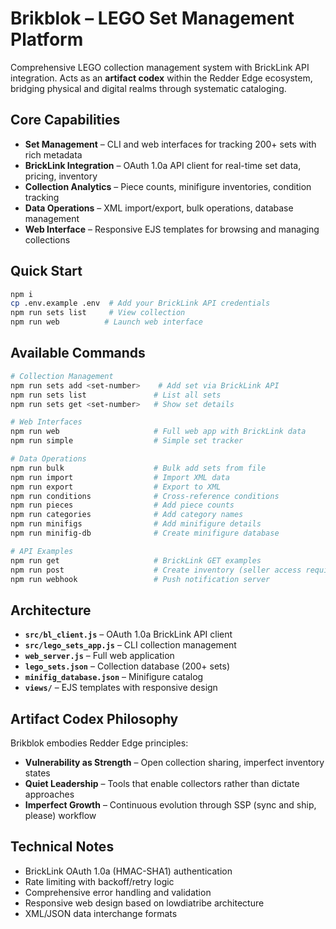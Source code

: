 # Brikblok – LEGO Set Management Platform

Comprehensive LEGO collection management system with BrickLink API integration. Acts as an **artifact codex** within the Redder Edge ecosystem, bridging physical and digital realms through systematic cataloging.

## Core Capabilities
- **Set Management** – CLI and web interfaces for tracking 200+ sets with rich metadata
- **BrickLink Integration** – OAuth 1.0a API client for real-time set data, pricing, inventory
- **Collection Analytics** – Piece counts, minifigure inventories, condition tracking
- **Data Operations** – XML import/export, bulk operations, database management
- **Web Interface** – Responsive EJS templates for browsing and managing collections

## Quick Start
```bash
npm i
cp .env.example .env  # Add your BrickLink API credentials
npm run sets list     # View collection
npm run web          # Launch web interface
```

## Available Commands
```bash
# Collection Management
npm run sets add <set-number>    # Add set via BrickLink API
npm run sets list               # List all sets
npm run sets get <set-number>   # Show set details

# Web Interfaces
npm run web                     # Full web app with BrickLink data
npm run simple                  # Simple set tracker

# Data Operations
npm run bulk                    # Bulk add sets from file
npm run import                  # Import XML data
npm run export                  # Export to XML
npm run conditions              # Cross-reference conditions
npm run pieces                  # Add piece counts
npm run categories              # Add category names
npm run minifigs                # Add minifigure details
npm run minifig-db              # Create minifigure database

# API Examples
npm run get                     # BrickLink GET examples
npm run post                    # Create inventory (seller access required)
npm run webhook                 # Push notification server
```

## Architecture
- **`src/bl_client.js`** – OAuth 1.0a BrickLink API client
- **`src/lego_sets_app.js`** – CLI collection management
- **`web_server.js`** – Full web application
- **`lego_sets.json`** – Collection database (200+ sets)
- **`minifig_database.json`** – Minifigure catalog
- **`views/`** – EJS templates with responsive design

## Artifact Codex Philosophy
Brikblok embodies Redder Edge principles:
- **Vulnerability as Strength** – Open collection sharing, imperfect inventory states
- **Quiet Leadership** – Tools that enable collectors rather than dictate approaches  
- **Imperfect Growth** – Continuous evolution through SSP (sync and ship, please) workflow

## Technical Notes
- BrickLink OAuth 1.0a (HMAC-SHA1) authentication
- Rate limiting with backoff/retry logic
- Comprehensive error handling and validation
- Responsive web design based on lowdiatribe architecture
- XML/JSON data interchange formats